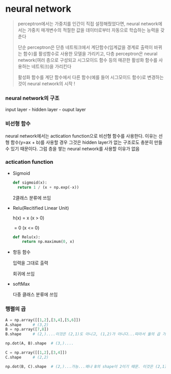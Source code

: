 # neural network

> perceptron에서는 가중치를 인간이 직접 설정해줬었다면, neural network에서는 가중치 매개변수의 적절한 값을 데이터로부터 자동으로 학습하는 능력을 갖춘다
>
> 단순 perceptron은 단층 네트워크에서 계단함수(임계값을 경계로 출력이 바뀌는 함수)를 활성함수로 사용한 모델을 가리키고, 다층 perceptron은 neural network(여러 층으로 구성되고 시그모이드 함수 등의 매끈한 활성화 함수를 사용하는 네트워크)을 가리킨다
>
> 활성화 함수를 계단 함수에서 다른 함수(예를 들어 시그모이드 함수)로 변경하는 것이 neural network의 시작 !



### neural network의 구조

input layer - hidden layer - ouput layer



### 비선형 함수

neural network에서는 actication function으로 비선형 함수를 사용한다. 이유는 선형 함수(y=ax + b)를 사용할 경우 그것은 hidden layer가 없는 구조로도 충분히 만들 수 있기 때문이다. 그럼 층을 쌓는 neural network를 사용할 이유가 없음



### actication function

* Sigmoid

  ```python
  def sigmoid(x):
  	return 1 / (x + np.exp(-x))
  ```

  2클래스 분류에 쓰임



* Relu(Recitified Linear Unit)

  h(x) = x (x > 0)

  ​	= 0 (x <= 0)

  ```python
  def Relu(x):
      return np.maximum(0, x)
  ```



* 항등 함수

  입력을 그대로 출력

  회귀에 쓰임



* softMax

  다중 클래스 분류에 쓰임

### 행렬의 곱

```python
A = np.array([[1,2],[3,4],[5,6]])
A.shape		# (3,2)
B = np.array([7,8])
B.shape		# (2,)....이것은 (2,1)도 아니고, (1,2)가 아니다...따라서 둘의 곱 가능

np.dot(A, B).shape	# (3,)....

C = np.array([[1,2],[3,4]])
C.shape 	# (2,2)

np.dot(B, C).shape	# (2,)...가능...왜냐 B의 shape이 2이기 때문. 이것은 (2,1)도 아니고 (1,2)도 아니다. 또는 둘 다이기도 하다
```

